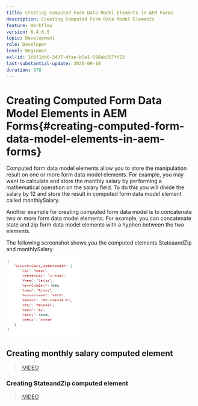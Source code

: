 ```yaml
---
title: Creating Computed Form Data Model Elements in AEM Forms
description: Creating Computed Form Data Model Elements
feature: Workflow
version: 6.4,6.5
topic: Development
role: Developer
level: Beginner
exl-id: 1f6f1bb6-3437-4fae-b5a1-698ab357ff23
last-substantial-update: 2020-09-10
duration: 378
---
```

# Creating Computed Form Data Model Elements in AEM Forms{#creating-computed-form-data-model-elements-in-aem-forms}

Computed form data model elements allow you to store the manipulation result on one or more form data model elements. For example, you may want to calculate and store the monthly salary by performing a mathematical operation on the salary field. To do this you will divide the salary by 12 and store the result in computed form data model element called monthlySalary.

Another example for creating computed form data model is to concatenate two or more form data model elements. For example, you can concatenate state and zip form data model elements with a hyphen between the two elements.

The following screenshot shows you the computed elements StateaandZip and monthlySalary

![computedfdmelement](assets/computedfdmelement.gif)

## Creating monthly salary computed element

>[!VIDEO](https://video.tv.adobe.com/v/23855?quality=12&learn=on)

### Creating StateandZip computed element

>[!VIDEO](https://video.tv.adobe.com/v/23856?quality=12&learn=on)
